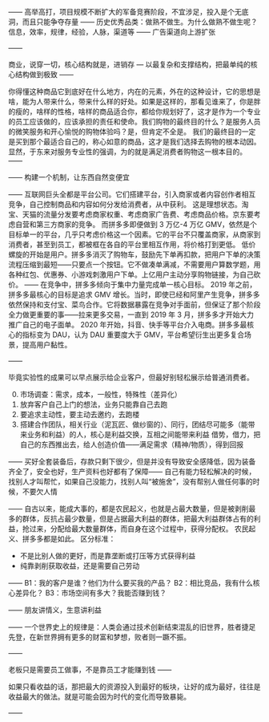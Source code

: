 ——
高举高打，项目规模不断扩大的军备竞赛阶段，不宜涉足，投入是个无底洞，而且只能争夺存量
——
历史优秀品类：做熟不做生。为什么做熟不做生呢？信息，效率，规律，经验，人脉，渠道等
——
广告渠道向上游扩张

——

商业，说穿一切，核心结构就是，进销存 — 以最复杂和支撑结构，把最单纯的核心结构做到极致
——

你得懂这种商品它到底好在什么地方，内在的元素，外在的这种设计，它的思想是啥，能为人带来什么，带来什么样的好处。如果是这样的，那看见谁来了，你是胖的瘦的，啥样的性格，啥样的商品适合你，都给你规划好了，这才是作为一个专业的员工应该做的，应该承担的责任和使命。我们购物的最终目的什么？是服务人员的微笑服务和开心愉悦的购物体验吗？是，但肯定不全是。
我们的最终目的一定是买到那个最适合自己的，称心如意的商品，这才是我们选择去购物的根本动因。显然，于东来对服务专业性的强调，为的就是满足消费者购物这一根本目的。
——

——
构建一个机制，让东西自然变便宜

——
互联网巨头全都是平台公司。它们搭建平台，引入商家或者内容创作者相互竞争，自己控制商品和内容如何分发给消费者，从中获利。
这是理想状态。淘宝、天猫的流量分发要考虑商家权重、考虑商家广告费、考虑商品价格。京东要考虑自营和第三方商家的竞争。
而拼多多即便做到 3 万亿-4 万亿 GMV，依然是个目标单一的平台，几乎只考虑价格这一个因素。它的平台不只覆盖商家，从商家到消费者，甚至到员工，都被框在各自的平台里相互作用，将价格打到更低。
低价螺旋的开始是用户。拼多多消灭了购物车，鼓励先下单再扣款，把用户下单的决策流程压缩到最短——只要点一个按钮。它不做凑单满减，不需要用户算数学题，用各种红包、优惠券、小游戏刺激用户下单。上亿用户主动分享购物链接，为自己砍价。
——
在竞争中，拼多多倾向于集中力量完成单一核心目标。
2019 年之前，拼多多最核心的目标是追求 GMV 增长。当时，即使已经和阿里产生竞争，拼多多依然保持和支付宝、菜鸟合作。它将数据暴露在竞争对手面前，但保证了那个阶段全力做更重要的事——拉来更多交易，一直到 2019 年 3 月，拼多多才开始大力推广自己的电子面单。
2020 年开始，抖音、快手等平台介入电商。拼多多最核心的指标变为 DAU，认为 DAU 重要度大于 GMV，平台希望衍生出更多复合场景，提高用户黏性。

——

毕竟实验性的成果可以早点展示给企业客户，但最好别轻松展示给普通消费者。

0. 市场调查：需求，成本，一般性，特殊性（差异化）
1. 放弃客户自己上门的想法，业务只能靠自己去跑
2. 要追求主动性，要主动去邀约，去跑楼
3. 搭建合作团队，相关行业（泥瓦匠、做纱窗的）、同行，团结尽可能多（能带来业务和利益）的人，核心是利益交换，互相之间能带来利益
   借势，借力，把自己的东西推出去，给人创造价值——满足需求（精神/物质），得到回报

——
买好全套装备后，存款只剩下很少，但是并没有导致安全感降低，因为装备齐全了，安全也好，生产资料也好都有了保障——
自己有能力轻松解决的时候，找别人才叫帮忙，如果自己没能力，找别人叫“被施舍”，没有帮别人做任何事的时候，不要欠人情

——
自古以来，能成大事的，都是农民起义，也就是占最大数量，但是被剥削最多的群体，反抗占最少数量，但是占据最大利益的群体，把最大利益群体占有的利益，抢过来，分配给最大数量群体，而自身在这个过程中，获得分配权。
农民起义、拼多多都是如此。
区分标准：

- 不是比别人做的更好，而是靠垄断或打压等方式获得利益
- 纯靠剥削获取收益，还是需要自己劳动

——
B1：我的客户是谁？他们为什么要买我的产品？
B2：相比竞品，我有什么核心差异化？
B3：市场空间有多大？我能否赚到钱？

——
朋友讲情义，生意讲利益

——
一个世界史上的规律是：人类会通过技术创新结束混乱的旧世界，胜者捷足先登，在新世界拥有更多的财富和梦想，败者则一蹶不振。

——

老板只是需要员工做事，不是靠员工才能赚到钱
——

如果只看收益的话，那把最大的资源投入到最好的板块，让好的成为最好，往往是收益最大的做法。就是可能会因为时代的变化而导致暴毙。

——